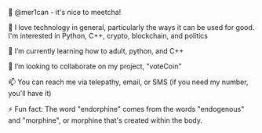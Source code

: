 👋 @mer1can - it's nice to meetcha!

👀 I love technology in general, particularly the ways it can be used for good. I'm interested in Python, C++, crypto, blockchain, and politics

🌱 I’m currently learning how to adult, python, and C++

💞️ I’m looking to collaborate on my project, "voteCoin"

📫 You can reach me via telepathy, email, or SMS (if you need my number, you'll have it) 

⚡ Fun fact: The word "endorphine" comes from the words "endogenous" and "morphine", or morphine that's created within the body.
